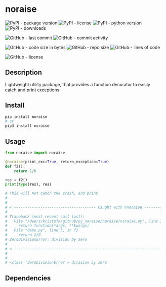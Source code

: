 # noraise

![PyPI - package version](https://img.shields.io/pypi/v/noraise?logo=pypi&style=flat-square)
![PyPI - license](https://img.shields.io/pypi/l/noraise?label=package%20license&style=flat-square)
![PyPI - python version](https://img.shields.io/pypi/pyversions/noraise?logo=pypi&style=flat-square)
![PyPI - downloads](https://img.shields.io/pypi/dm/noraise?logo=pypi&style=flat-square)

![GitHub - last commit](https://img.shields.io/github/last-commit/kkristof200/py_noraise?style=flat-square)
![GitHub - commit activity](https://img.shields.io/github/commit-activity/m/kkristof200/py_noraise?style=flat-square)

![GitHub - code size in bytes](https://img.shields.io/github/languages/code-size/kkristof200/py_noraise?style=flat-square)
![GitHub - repo size](https://img.shields.io/github/repo-size/kkristof200/py_noraise?style=flat-square)
![GitHub - lines of code](https://img.shields.io/tokei/lines/github/kkristof200/py_noraise?style=flat-square)

![GitHub - license](https://img.shields.io/github/license/kkristof200/py_noraise?label=repo%20license&style=flat-square)

## Description

Lightweight utility package, that provides a function decorator to easily catch and print exceptions

## Install

~~~~bash
pip install noraise
# or
pip3 install noraise
~~~~

## Usage

~~~~python
from noraise import noraise

@noraise(print_exc=True, return_exception=True)
def f2():
    return 1/0

res = f2()
print(type(res), res)

# This will not catch the crash, and print
# 
# 
# < ------------------------------------- Caught with @noraise ------------------------------------ >
#
# Traceback (most recent call last):
#   File "/Users/kristofk/github/py_noraise/noraise/noraise.py", line 32, in wrapper
#     return function(*args, **kwargs)
#   File "demo.py", line 5, in f2
#     return 1/0
# ZeroDivisionError: division by zero
# 
# < ----------------------------------------------------------------------------------------------- >
# 
# 
# <class 'ZeroDivisionError'> division by zero
~~~~

## Dependencies